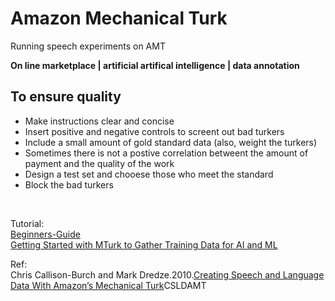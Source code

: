 # Amazon Mechanical Turk
Running speech experiments on AMT

**On line marketplace | artificial artifical intelligence | data annotation**

## To ensure quality

* Make instructions clear and concise <br>
* Insert positive and negative controls to screent out bad turkers <br>
* Include a small amount of gold standard data (also, weight the turkers) <br>
* Sometimes there is not a postive correlation betweent the amount of payment and the quality of the work <br>
* Design a test set and chooese those who meet the standard <br>
* Block the bad turkers <br>
<br>

Tutorial:<br>
[Beginners-Guide](https://blog.mturk.com/tutorial-a-beginners-guide-to-crowdsourcing-ml-training-data-with-python-and-mturk-d8df4bdf2977)<br>[Getting Started with MTurk to Gather Training Data for AI and ML](https://medium.com/@mechanicalturk/getting-started-with-mturk-to-gather-training-data-for-ai-and-ml-99768f6ec3c2)

Ref:<br>
Chris Callison-Burch and Mark Dredze.2010.[Creating Speech and Language Data With Amazon’s Mechanical Turk](chrome-extension://oemmndcbldboiebfnladdacbdfmadadm/http://delivery.acm.org/10.1145/1870000/1866697/p1-callison-burch.pdf?ip=116.226.241.62&id=1866697&acc=OPEN&key=4D4702B0C3E38B35%2E4D4702B0C3E38B35%2E4D4702B0C3E38B35%2E6D218144511F3437&__acm__=1530784592_0ad78511ba9a1c63e56521cb5dbe8f02)CSLDAMT 





